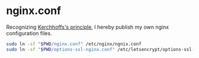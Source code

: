 nginx.conf
========
Recognizing [Kerchhoffs's principle][k], I hereby publish my own nginx
configuration files.

```bash
sudo ln -sf "$PWD/nginx.conf" /etc/nginx/ngnix.conf
sudo ln -sf "$PWD/options-ssl-nginx.conf" /etc/letsencrypt/options-ssl-nginx.conf
```

[k]: https://en.wikipedia.org/wiki/Kerckhoffs%27s_principle
